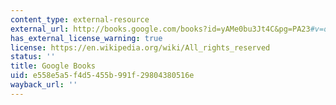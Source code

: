 ```yaml
---
content_type: external-resource
external_url: http://books.google.com/books?id=yAMe0bu3Jt4C&pg=PA23#v=onepage
has_external_license_warning: true
license: https://en.wikipedia.org/wiki/All_rights_reserved
status: ''
title: Google Books
uid: e558e5a5-f4d5-455b-991f-29804380516e
wayback_url: ''
---
```

